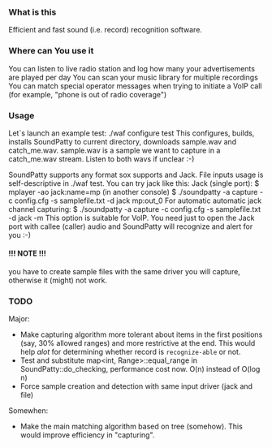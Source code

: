 ### What is this ###
Efficient and fast sound (i.e. record) recognition software.

### Where can You use it ###
You can listen to live radio station and log how many your advertisements are played per day
You can scan your music library for multiple recordings
You can match special operator messages when trying to initiate a VoIP call (for example, "phone is out of radio coverage")

### Usage ###
Let`s launch an example test:
    ./waf configure test
This configures, builds, installs SoundPatty to current directory, downloads sample.wav and catch_me.wav.
sample.wav is a sample we want to capture in a catch_me.wav stream. Listen to both wavs if unclear :-)

SoundPatty supports any format sox supports and Jack. File inputs usage is self-descriptive in ./waf test.
You can try jack like this:
Jack (single port):
	$ mplayer -ao jack:name=mp 
		(in another console)
	$ ./soundpatty -a capture -c config.cfg -s samplefile.txt -d jack mp:out_0
For automatic automatic jack channel capturing:
    $ ./soundpatty -a capture -c config.cfg -s samplefile.txt -d jack -m
This option is suitable for VoIP. You need just to open the Jack port with callee (caller)
    audio and SoundPatty will recognize and alert for you :-)
#### !!! NOTE !!! ####
you have to create sample files with the same driver you will capture, otherwise it (might) not work.

### TODO ###
Major:

* Make capturing algorithm more tolerant about items in the first positions (say, 30% allowed ranges) and more restrictive at the end.
    This would help *_alot_* for determining whether record is `recognize-able` or not.
* Test and substitute map<int, Range>::equal_range in SoundPatty::do_checking, performance cost now. O(n) instead of O(log n)
* Force sample creation and detection with same input driver (jack and file)

Somewhen:
* Make the main matching algorithm based on tree (somehow). This would improve efficiency in "capturing".
